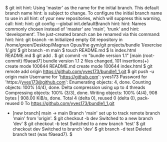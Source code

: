 

$ git init
hint: Using 'master' as the name for the initial branch. This default branch name
hint: is subject to change. To configure the initial branch name to use in all
hint: of your new repositories, which will suppress this warning, call:
hint: 
hint: 	git config --global init.defaultBranch <name>
hint: 
hint: Names commonly chosen instead of 'master' are 'main', 'trunk' and
hint: 'development'. The just-created branch can be renamed via this command:
hint: 
hint: 	git branch -m <name>
Initialized empty Git repository in /home/green/Desktop/Magnun Opus/the gym/git projects/bundle 1/exercise 1/.git/
$ git branch -m main
$ touch README.md
$ ls
index.html  README.md
$ git add .
$ git commit -m "bundle version 1.1"
[main (root-commit) f9aead7] bundle version 1.1
 2 files changed, 101 insertions(+)
 create mode 100644 README.md
 create mode 100644 index.html
$ git remote add origin https://github.com/yves173/bundle1_1.git
$ git push -u origin main
Username for 'https://github.com': yves173
Password for 'https://yves173@github.com': 
Enumerating objects: 4, done.
Counting objects: 100% (4/4), done.
Delta compression using up to 4 threads
Compressing objects: 100% (3/3), done.
Writing objects: 100% (4/4), 908 bytes | 908.00 KiB/s, done.
Total 4 (delta 0), reused 0 (delta 0), pack-reused 0
To https://github.com/yves173/bundle1_1.git
 * [new branch]      main -> main
Branch 'main' set up to track remote branch 'main' from 'origin'.
$ git checkout -b dev 
Switched to a new branch 'dev'
$ git checkout -b test
Switched to a new branch 'test'
$ git checkout dev 
Switched to branch 'dev'
$ git branch -d test
Deleted branch test (was f9aead7).
$ 
